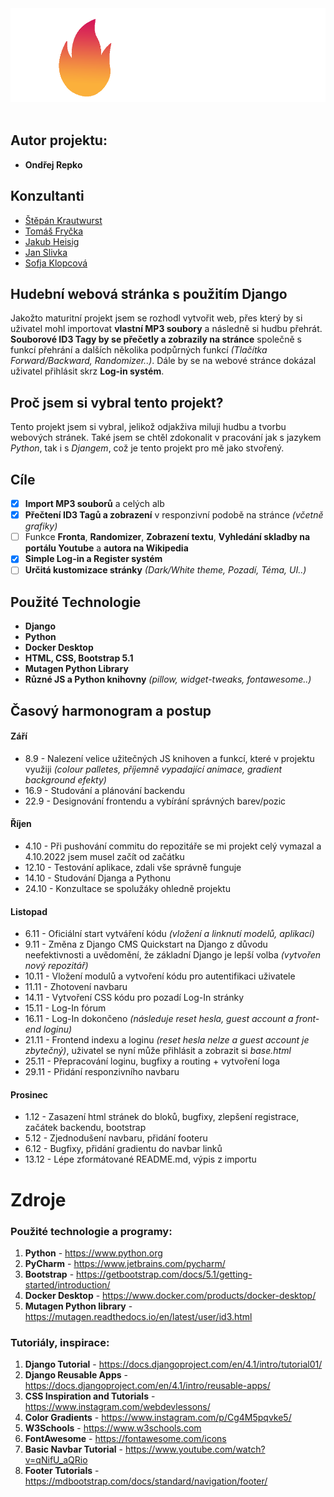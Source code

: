 <div align="center">
<img src="mysite/static/img/logo.png" width="600" height="150">
 </div>
 <br>
 
## Autor projektu: 
- **Ondřej Repko**

## Konzultanti
- [Štěpán Krautwurst](https://github.com/stallion7)
- [Tomáš Fryčka](https://github.com/kektoor)
- [Jakub Heisig](https://github.com/ncplyn)
- [Jan Slivka](https://github.com/HansS04)
- [Sofja Klopcová]()
 
 ## Hudební webová stránka s použitím Django 
Jakožto maturitní projekt jsem se rozhodl vytvořit web, přes který by si uživatel mohl importovat **vlastní MP3 soubory** a následně si hudbu přehrát. **Souborové ID3 Tagy by se přečetly a zobrazily na stránce** společně s funkcí přehrání a dalších několika podpůrných funkcí _(Tlačítka Forward/Backward, Randomizer..)_. Dále by se na webové stránce dokázal uživatel přihlásit skrz **Log-in systém**.

## Proč jsem si vybral tento projekt?
Tento projekt jsem si vybral, jelikož odjakživa miluji hudbu a tvorbu webových stránek. Také jsem se chtěl zdokonalit v pracování jak s jazykem _Python_, tak i s _Djangem_, což je tento projekt pro mě jako stvořený.

## Cíle
- [x] **Import MP3 souborů** a celých alb
- [x] **Přečtení ID3 Tagů a zobrazení** v responzivní podobě na stránce _(včetně grafiky)_
- [ ] Funkce **Fronta**, **Randomizer**, **Zobrazení textu**, **Vyhledání skladby na portálu Youtube** a **autora na Wikipedia**
- [x] **Simple Log-in a Register systém**
- [ ] **Určitá kustomizace stránky** _(Dark/White theme, Pozadí, Téma, UI..)_

## Použité Technologie
- **Django**
- **Python**
- **Docker Desktop**
- **HTML, CSS, Bootstrap 5.1**
- **Mutagen Python Library**
- **Různé JS a Python knihovny** _(pillow, widget-tweaks, fontawesome..)_

## Časový harmonogram a postup

#### Září
- 8.9 - Nalezení velice užitečných JS knihoven a funkcí, které v projektu využiji _(colour palletes, příjemně vypadající animace, gradient background efekty)_
- 16.9 - Studování a plánování backendu 
- 22.9 - Designování frontendu a vybírání správných barev/pozic

#### Říjen
- 4.10 - Při pushování commitu do repozitáře se mi projekt celý vymazal a 4.10.2022 jsem musel začít od začátku
- 12.10 - Testování aplikace, zdali vše správně funguje
- 14.10 - Studování Djanga a Pythonu
- 24.10 - Konzultace se spolužáky ohledně projektu
#### Listopad
- 6.11 - Oficiální start vytváření kódu _(vložení a linknutí modelů, aplikací)_
- 9.11 - Změna z Django CMS Quickstart na Django z důvodu neefektivnosti a uvědomění, že základní Django je lepší volba _(vytvořen nový repozitář)_
- 10.11 - Vložení modulů a vytvoření kódu pro autentifikaci uživatele
- 11.11 - Zhotovení navbaru
- 14.11 - Vytvoření CSS kódu pro pozadí Log-In stránky
- 15.11 - Log-In fórum
- 16.11 - Log-In dokončeno _(následuje reset hesla, guest account a front-end loginu)_
- 21.11 - Frontend indexu a loginu _(reset hesla nelze a guest account je zbytečný)_, uživatel se nyní může přihlásit a zobrazit si _base.html_
- 25.11 - Přepracování loginu, bugfixy a routing + vytvoření loga
- 29.11 - Přidání responzivního navbaru

#### Prosinec
- 1.12 - Zasazení html stránek do bloků, bugfixy, zlepšení registrace, začátek backendu, bootstrap 
- 5.12 - Zjednodušení navbaru, přidání footeru
- 6.12 - Bugfixy, přidání gradientu do navbar linků
- 13.12 - Lépe zformátované README.md, výpis z importu 

# Zdroje
### Použité technologie a programy:
1. **Python** - https://www.python.org  
2. **PyCharm** - https://www.jetbrains.com/pycharm/
3. **Bootstrap** - https://getbootstrap.com/docs/5.1/getting-started/introduction/
4. **Docker Desktop** - https://www.docker.com/products/docker-desktop/
5. **Mutagen Python library** - https://mutagen.readthedocs.io/en/latest/user/id3.html
### Tutoriály, inspirace:
1. **Django Tutorial** - https://docs.djangoproject.com/en/4.1/intro/tutorial01/
2. **Django Reusable Apps** - https://docs.djangoproject.com/en/4.1/intro/reusable-apps/
3. **CSS Inspiration and Tutorials** - https://www.instagram.com/webdevlessons/
4. **Color Gradients** - https://www.instagram.com/p/Cg4M5pqvke5/
5. **W3Schools** - https://www.w3schools.com
6. **FontAwesome** - https://fontawesome.com/icons
7. **Basic Navbar Tutorial** - https://www.youtube.com/watch?v=qNifU_aQRio
8. **Footer Tutorials** - https://mdbootstrap.com/docs/standard/navigation/footer/
